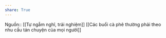```yaml
---
share: True
---
```

Nguồn:: [[Tự ngẫm nghĩ, trải nghiệm]]
[[Các buổi cà phê thường phải theo nhu cầu tán chuyện của mọi người]] 